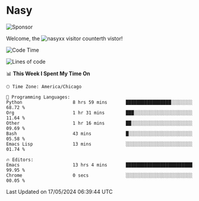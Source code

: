 # Nasy

<!--
<p align="center">
<img height="200" src="https://github-readme-stats.vercel.app/api?username=nasyxx&count_private=true&show_icons=true&theme=dracula&include_all_commits=true"/>
<img height="200" src="https://github-readme-stats.vercel.app/api/top-langs/?username=nasyxx&theme=dracula&hide=html,jupyter+notebook&count_private=true&show_icons=true"/>
</p>

  
----------------
-->

![Sponsor](https://img.shields.io/static/v1.svg?label=Sponsor&message=%E2%9D%A4&logo=GitHub&style=flat&color=pink)
 
Welcome, the ![nasyxx visitor counter](https://count.getloli.com/get/@nasyxx?theme=rule34)th vistor!
 
<!--START_SECTION:waka-->
![Code Time](http://img.shields.io/badge/Code%20Time-4%2C449%20hrs%2053%20mins-blue)

![Lines of code](https://img.shields.io/badge/From%20Hello%20World%20I%27ve%20Written-6.3%20million%20lines%20of%20code-blue)

📊 **This Week I Spent My Time On** 

```text
🕑︎ Time Zone: America/Chicago

💬 Programming Languages: 
Python                   8 hrs 59 mins       █████████████████░░░░░░░░   68.72 % 
Org                      1 hr 31 mins        ███░░░░░░░░░░░░░░░░░░░░░░   11.64 % 
Other                    1 hr 16 mins        ██░░░░░░░░░░░░░░░░░░░░░░░   09.69 % 
Bash                     43 mins             █░░░░░░░░░░░░░░░░░░░░░░░░   05.58 % 
Emacs Lisp               13 mins             ░░░░░░░░░░░░░░░░░░░░░░░░░   01.74 % 

🔥 Editors: 
Emacs                    13 hrs 4 mins       █████████████████████████   99.95 % 
Chrome                   0 secs              ░░░░░░░░░░░░░░░░░░░░░░░░░   00.05 % 
```


 Last Updated on 17/05/2024 06:39:44 UTC
<!--END_SECTION:waka-->

<!-- ![visitors](https://visitor-badge.laobi.icu/badge?page_id=nasyxx.nasyxx) -->
